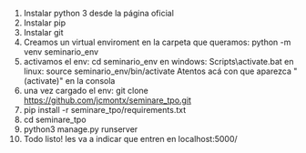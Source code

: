 1) Instalar python 3 desde la página oficial
2) Instalar pip
3) Instalar git
4) Creamos un virtual enviroment en la carpeta que queramos:
    python -m venv seminario_env
5) activamos el env:
    cd seminario_env
    en windows: Scripts\activate.bat
    en linux: source seminario_env/bin/activate
    Atentos acá con que aparezca "(activate)" en la consola
6) una vez cargado el env:
    git clone https://github.com/jcmontx/seminare_tpo.git
7) pip install -r seminare_tpo/requirements.txt
8) cd seminare_tpo
9) python3 manage.py runserver
10) Todo listo! les va a indicar que entren en localhost:5000/